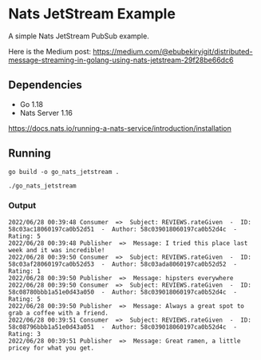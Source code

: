# Nats JetStream Example

A simple Nats JetStream PubSub example. 

Here is the Medium post: https://medium.com/@ebubekiryigit/distributed-message-streaming-in-golang-using-nats-jetstream-29f28be66dc6

## Dependencies

- Go 1.18
- Nats Server 1.16

https://docs.nats.io/running-a-nats-service/introduction/installation

## Running

```shell
go build -o go_nats_jetstream .
```

```shell
./go_nats_jetstream
```

### Output

```log
2022/06/28 00:39:48 Consumer  =>  Subject: REVIEWS.rateGiven  -  ID: 58c03ac18060197ca0b52d51  -  Author: 58c039018060197ca0b52d4c  -  Rating: 5
2022/06/28 00:39:48 Publisher  =>  Message: I tried this place last week and it was incredible! 
2022/06/28 00:39:50 Consumer  =>  Subject: REVIEWS.rateGiven  -  ID: 58c03af28060197ca0b52d53  -  Author: 58c03ada8060197ca0b52d52  -  Rating: 1
2022/06/28 00:39:50 Publisher  =>  Message: hipsters everywhere
2022/06/28 00:39:50 Consumer  =>  Subject: REVIEWS.rateGiven  -  ID: 58c08780bbb1a51e0d43a050  -  Author: 58c039018060197ca0b52d4c  -  Rating: 5
2022/06/28 00:39:50 Publisher  =>  Message: Always a great spot to grab a coffee with a friend. 
2022/06/28 00:39:51 Consumer  =>  Subject: REVIEWS.rateGiven  -  ID: 58c08796bbb1a51e0d43a051  -  Author: 58c039018060197ca0b52d4c  -  Rating: 3
2022/06/28 00:39:51 Publisher  =>  Message: Great ramen, a little pricey for what you get.
```

